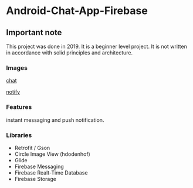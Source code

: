 # Android-Chat-App-Firebase

## Important note

This project was done in 2019. It is a beginner level project. It is not written in accordance with solid principles and architecture.

### Images

[chat](https://user-images.githubusercontent.com/79871380/130317743-8ab5c92a-b613-46f1-9301-48b4d6509f5a.png") 

[notify](https://user-images.githubusercontent.com/79871380/130317752-f1622440-d991-402a-b0c6-725017186b5b.png)

### Features

instant messaging and push notification.


### Libraries 

- Retrofit / Gson
- Circle Image View (hdodenhof)
- Glide
- Firebase Messaging
- Firebase Realt-Time Database
- Firebase Storage



